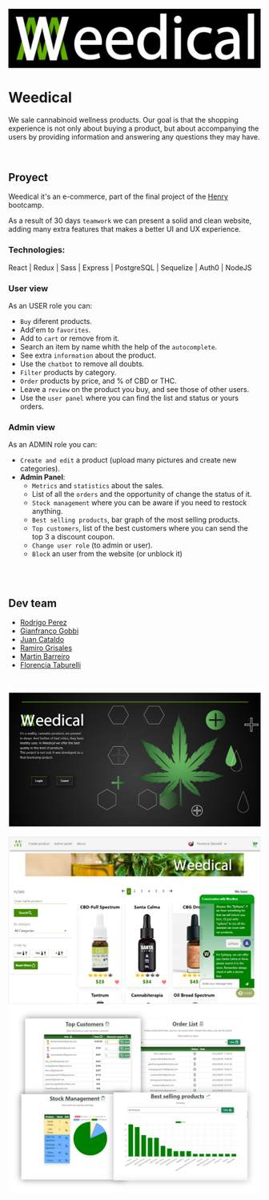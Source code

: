 ![Weedical](/src/assets/bannerWidical.png)

# Weedical

We sale cannabinoid wellness products. Our goal is that the shopping experience is not only about buying a product, but about accompanying the users by providing information and answering any questions they may have.


</br>

## **Proyect**

Weedical it's an e-commerce, part of the final project of the [Henry](https://twitter.com/soyhenry_ok) bootcamp.

As a result of 30 days `teamwork` we can present a solid and clean website, adding many extra features that makes a better UI and UX experience. 

### Technologies: 
React | Redux | Sass | Express | PostgreSQL | Sequelize | Auth0 | NodeJS

### **User view**

As an USER role you can:
- `Buy` diferent products. 
- Add'em to `favorites`. 
- Add to `cart` or remove from it. 
- Search an item by name whith the help of the `autocomplete`.
- See extra `information` about the product.
- Use the `chatbot` to remove all doubts.
- `Filter` products by category.
- `Order` products by price, and % of CBD or THC.
- Leave a `review` on the product you buy, and see those of other users.
- Use the `user panel` where you can find the list and status or yours orders.

### **Admin view**

As an ADMIN role you can:
- `Create and edit` a product (upload many pictures and create new categories).
- **Admin Panel**:
  - `Metrics` and `statistics` about the sales.
  - List of all the `orders` and the opportunity  of change the status of it.
  - `Stock management` where you can be aware if you need to restock anything.
  - `Best selling products`, bar graph of the most selling products.
  - `Top customers`, list of the best customers where you can send the top 3 a discount coupon.
  - `Change user role` (to admin or user).
  - `Block` an user from the website (or unblock it)

</br>
</br>

## **Dev team**
- [Rodrigo Perez](https://www.linkedin.com/in/rodrigo-perez-54073314b/)
- [Gianfranco Gobbi](https://www.linkedin.com/in/gianfranco-gobbi)
- [Juan Cataldo](https://www.linkedin.com/in/juanocataldo/)
- [Ramiro Grisales](https://www.linkedin.com/in/rami-grisales-62a086239/)
- [Martin Barreiro](https://www.linkedin.com/in/barreiro-martin/)
- [Florencia Taburelli](https://www.linkedin.com/in/florencia-taburelli/)


</br>

![](/src/assets/print17.png)
</br>
</br>
![](/src/assets/print16.png)
![](/src/assets/metrics.png)
